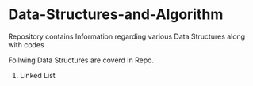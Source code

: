 # Data-Structures-and-Algorithm


Repository contains Information regarding various Data Structures along with codes 

Follwing Data Structures are coverd in Repo. 
1) Linked List 
